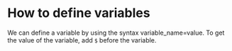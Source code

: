 # How to define variables
We can define a variable by using the syntax variable_name=value. To get the value of the variable, add `$` before the variable.